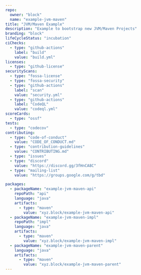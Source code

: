 ```yaml
---
repo:
  owner: "block"
  name: "example-jvm-maven"
title: "JVM/Maven Example"
description: "Example to bootstrap new JVM/Maven Projects"
branding: "block"
lifeCycleStatus: "incubation"
ciChecks:
  - type: "github-actions"
    label: "build"
    value: "build.yml"
licenses:
  - type: "github-license"
securityScans:
  - type: "fossa-license"
  - type: "fossa-security"
  - type: "github-actions"
    label: "scan"
    value: "security.yml"
  - type: "github-actions"
    label: "CodeQL"
    value: "codeql.yml"
scoreCards:
  - type: "ossf"
tests:
  - type: "codecov"
contributing:
  - type: "code-of-conduct"
    value: "CODE_OF_CONDUCT.md"
  - type: "contribution-guidelines"
    value: "CONTRIBUTING.md"
  - type: "issues"
  - type: "discord"
    value: "https://discord.gg/3fHnCA8C"
  - type: "mailing-list"
    value: "https://groups.google.com/g/tbd"

packages:
  - packageName: "example-jvm-maven-api"
    repoPath: "api"
    language: "java"
    artifacts:
      - type: "maven"
        value: "xyz.block/example-jvm-maven-api"
  - packageName: "example-jvm-maven-impl"
    repoPath: "impl"
    language: "java"
    artifacts:
      - type: "maven"
        value: "xyz.block/example-jvm-maven-impl"
  - packageName: "example-jvm-maven-parent"
    language: "java"
    artifacts:
      - type: "maven"
        value: "xyz.block/example-jvm-maven-parent"
---
```

